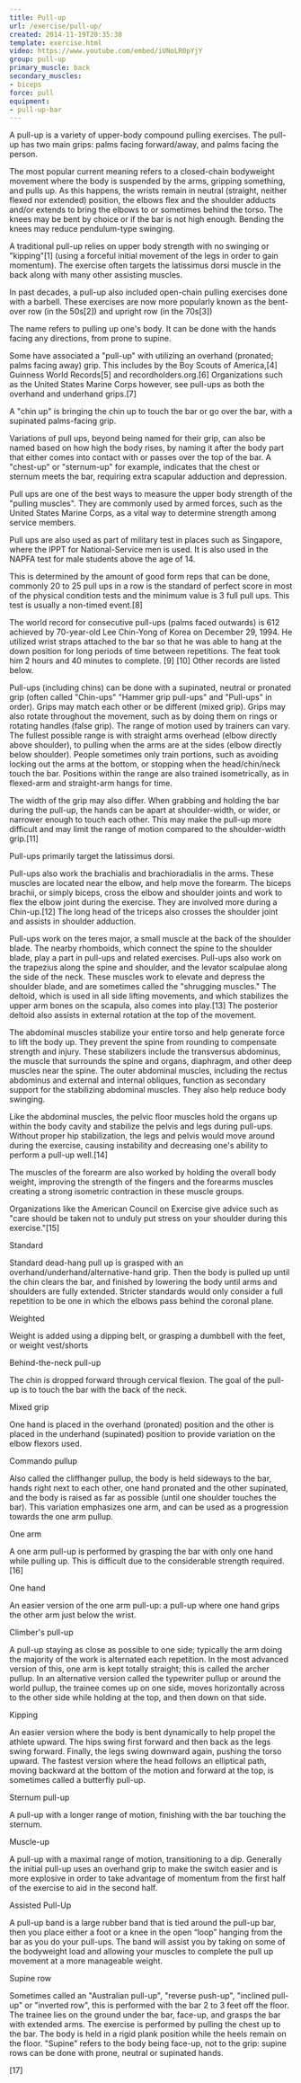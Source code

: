```yaml
---
title: Pull-up
url: /exercise/pull-up/
created: 2014-11-19T20:35:30
template: exercise.html
video: https://www.youtube.com/embed/iUNoLR0pYjY
group: pull-up
primary_muscle: back
secondary_muscles:
- biceps
force: pull
equipment:
- pull-up-bar
---
```

A pull-up is a variety of upper-body compound pulling exercises. The pull-up has two main grips: palms facing forward/away, and palms facing the person.

The most popular current meaning refers to a closed-chain bodyweight movement where the body is suspended by the arms, gripping something, and pulls up. As this happens, the wrists remain in neutral (straight, neither flexed nor extended) position, the elbows flex and the shoulder adducts and/or extends to bring the elbows to or sometimes behind the torso. The knees may be bent by choice or if the bar is not high enough. Bending the knees may reduce pendulum-type swinging.

A traditional pull-up relies on upper body strength with no swinging or "kipping"[1] (using a forceful initial movement of the legs in order to gain momentum). The exercise often targets the latissimus dorsi muscle in the back along with many other assisting muscles.

In past decades, a pull-up also included open-chain pulling exercises done with a barbell. These exercises are now more popularly known as the bent-over row (in the 50s[2]) and upright row (in the 70s[3])

The name refers to pulling up one's body. It can be done with the hands facing any directions, from prone to supine.

Some have associated a "pull-up" with utilizing an overhand (pronated; palms facing away) grip. This includes by the Boy Scouts of America,[4] Guinness World Records[5] and recordholders.org.[6] Organizations such as the United States Marine Corps however, see pull-ups as both the overhand and underhand grips.[7]

A "chin up" is bringing the chin up to touch the bar or go over the bar, with a supinated palms-facing grip.

Variations of pull ups, beyond being named for their grip, can also be named based on how high the body rises, by naming it after the body part that either comes into contact with or passes over the top of the bar. A "chest-up" or "sternum-up" for example, indicates that the chest or sternum meets the bar, requiring extra scapular adduction and depression.

Pull ups are one of the best ways to measure the upper body strength of the "pulling muscles". They are commonly used by armed forces, such as the United States Marine Corps, as a vital way to determine strength among service members.

Pull ups are also used as part of military test in places such as Singapore, where the IPPT for National-Service men is used. It is also used in the NAPFA test for male students above the age of 14.

This is determined by the amount of good form reps that can be done, commonly 20 to 25 pull ups in a row is the standard of perfect score in most of the physical condition tests and the minimum value is 3 full pull ups. This test is usually a non-timed event.[8]

The world record for consecutive pull-ups (palms faced outwards) is 612 achieved by 70-year-old Lee Chin-Yong of Korea on December 29, 1994. He utilized wrist straps attached to the bar so that he was able to hang at the down position for long periods of time between repetitions. The feat took him 2 hours and 40 minutes to complete. [9] [10] Other records are listed below.

Pull-ups (including chins) can be done with a supinated, neutral or pronated grip (often called "Chin-ups" "Hammer grip pull-ups" and "Pull-ups" in order). Grips may match each other or be different (mixed grip). Grips may also rotate throughout the movement, such as by doing them on rings or rotating handles (false grip). The range of motion used by trainers can vary. The fullest possible range is with straight arms overhead (elbow directly above shoulder), to pulling when the arms are at the sides (elbow directly below shoulder). People sometimes only train portions, such as avoiding locking out the arms at the bottom, or stopping when the head/chin/neck touch the bar. Positions within the range are also trained isometrically, as in flexed-arm and straight-arm hangs for time.

The width of the grip may also differ. When grabbing and holding the bar during the pull-up, the hands can be apart at shoulder-width, or wider, or narrower enough to touch each other. This may make the pull-up more difficult and may limit the range of motion compared to the shoulder-width grip.[11]

Pull-ups primarily target the latissimus dorsi.

Pull-ups also work the brachialis and brachioradialis in the arms. These muscles are located near the elbow, and help move the forearm. The biceps brachii, or simply biceps, cross the elbow and shoulder joints and work to flex the elbow joint during the exercise. They are involved more during a Chin-up.[12] The long head of the triceps also crosses the shoulder joint and assists in shoulder adduction.

Pull-ups work on the teres major, a small muscle at the back of the shoulder blade. The nearby rhomboids, which connect the spine to the shoulder blade, play a part in pull-ups and related exercises. Pull-ups also work on the trapezius along the spine and shoulder, and the levator scalpulae along the side of the neck. These muscles work to elevate and depress the shoulder blade, and are sometimes called the "shrugging muscles." The deltoid, which is used in all side lifting movements, and which stabilizes the upper arm bones on the scapula, also comes into play.[13] The posterior deltoid also assists in external rotation at the top of the movement.

The abdominal muscles stabilize your entire torso and help generate force to lift the body up. They prevent the spine from rounding to compensate strength and injury. These stabilizers include the transversus abdominus, the muscle that surrounds the spine and organs, diaphragm, and other deep muscles near the spine. The outer abdominal muscles, including the rectus abdominus and external and internal obliques, function as secondary support for the stabilizing abdominal muscles. They also help reduce body swinging.

Like the abdominal muscles, the pelvic floor muscles hold the organs up within the body cavity and stabilize the pelvis and legs during pull-ups. Without proper hip stabilization, the legs and pelvis would move around during the exercise, causing instability and decreasing one's ability to perform a pull-up well.[14]

The muscles of the forearm are also worked by holding the overall body weight, improving the strength of the fingers and the forearms muscles creating a strong isometric contraction in these muscle groups.

Organizations like the American Council on Exercise give advice such as "care should be taken not to unduly put stress on your shoulder during this exercise."[15]

Standard

Standard dead-hang pull up is grasped with an overhand/underhand/alternative-hand grip. Then the body is pulled up until the chin clears the bar, and finished by lowering the body until arms and shoulders are fully extended. Stricter standards would only consider a full repetition to be one in which the elbows pass behind the coronal plane.

Weighted

Weight is added using a dipping belt, or grasping a dumbbell with the feet, or weight vest/shorts

Behind-the-neck pull-up

The chin is dropped forward through cervical flexion. The goal of the pull-up is to touch the bar with the back of the neck.

Mixed grip

One hand is placed in the overhand (pronated) position and the other is placed in the underhand (supinated) position to provide variation on the elbow flexors used.

Commando pullup

Also called the cliffhanger pullup, the body is held sideways to the bar, hands right next to each other, one hand pronated and the other supinated, and the body is raised as far as possible (until one shoulder touches the bar). This variation emphasizes one arm, and can be used as a progression towards the one arm pullup.

One arm

A one arm pull-up is performed by grasping the bar with only one hand while pulling up. This is difficult due to the considerable strength required.[16]

One hand

An easier version of the one arm pull-up: a pull-up where one hand grips the other arm just below the wrist.

Climber's pull-up

A pull-up staying as close as possible to one side; typically the arm doing the majority of the work is alternated each repetition. In the most advanced version of this, one arm is kept totally straight; this is called the archer pullup. In an alternative version called the typewriter pullup or around the world pullup, the trainee comes up on one side, moves horizontally across to the other side while holding at the top, and then down on that side.

Kipping

An easier version where the body is bent dynamically to help propel the athlete upward. The hips swing first forward and then back as the legs swing forward. Finally, the legs swing downward again, pushing the torso upward. The fastest version where the head follows an elliptical path, moving backward at the bottom of the motion and forward at the top, is sometimes called a butterfly pull-up.

Sternum pull-up

A pull-up with a longer range of motion, finishing with the bar touching the sternum.

Muscle-up

A pull-up with a maximal range of motion, transitioning to a dip. Generally the initial pull-up uses an overhand grip to make the switch easier and is more explosive in order to take advantage of momentum from the first half of the exercise to aid in the second half.

Assisted Pull-Up

A pull-up band is a large rubber band that is tied around the pull-up bar, then you place either a foot or a knee in the open “loop” hanging from the bar as you do your pull-ups. The band will assist you by taking on some of the bodyweight load and allowing your muscles to complete the pull up movement at a more manageable weight.

Supine row

Sometimes called an "Australian pull-up", "reverse push-up", "inclined pull-up" or "inverted row", this is performed with the bar 2 to 3 feet off the floor. The trainee lies on the ground under the bar, face-up, and grasps the bar with extended arms. The exercise is performed by pulling the chest up to the bar. The body is held in a rigid plank position while the heels remain on the floor. "Supine" refers to the body being face-up, not to the grip: supine rows can be done with prone, neutral or supinated hands.

[17]